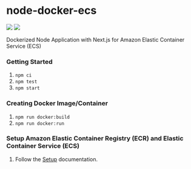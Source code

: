 # node-docker-ecs
<img src="https://github.com/tgwittman/node-docker-ecs/workflows/Deploy/badge.svg"/>
<img src="https://github.com/tgwittman/node-docker-ecs/workflows/Test/badge.svg"/>

Dockerized Node Application with Next.js for Amazon Elastic Container Service (ECS)

### Getting Started
1. `npm ci`
2. `npm test`
3. `npm start`

### Creating Docker Image/Container
1. `npm run docker:build`
2. `npm run docker:run`
   
### Setup Amazon Elastic Container Registry (ECR) and Elastic Container Service (ECS)
1. Follow the [Setup](https://github.com/tgwittman/node-docker-ecs/blob/master/SETUP.md) documentation.
